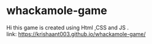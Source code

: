 # whackamole-game
Hi this game is created using Html ,CSS and JS .  
link: https://krishaant003.github.io/whackamole-game/

